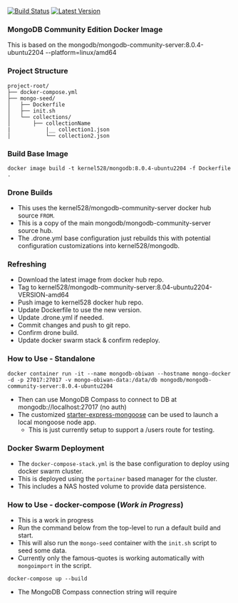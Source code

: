 [![Build Status](http://drone.kernelsanders.biz:8080/api/badges/kernel528/mongo-docker/status.svg?ref=refs/heads/main)](http://drone.kernelsanders.biz:8080/kernel528/mongo-docker)
[![Latest Version](https://img.shields.io/github/v/tag/kernel528/mongo-docker)](https://github.com/kernel528/mongo-docker/releases/latest)


### MongoDB Community Edition Docker Image
This is based on the mongodb/mongodb-community-server:8.0.4-ubuntu2204 --platform=linux/amd64

### Project Structure
```
project-root/
├── docker-compose.yml
├── mongo-seed/
│   ├── Dockerfile
│   ├── init.sh
│   └── collections/
│       ├── collectionName
|           |__ collection1.json
│           └── collection2.json
```
### Build Base Image
```aiignore
docker image build -t kernel528/mongodb:8.0.4-ubuntu2204 -f Dockerfile .
```

### Drone Builds
- This uses the kernel528/mongodb-community-server docker hub source `FROM`.
- This is a copy of the main mongodb/mongodb-community-server source hub.
- The .drone.yml base configuration just rebuilds this with potential configuration customizations into kernel528/mongodb.

### Refreshing
- Download the latest image from docker hub repo.
- Tag to kernel528/mongodb-community-server:8.04-ubuntu2204-VERSION-amd64
- Push image to kernel528 docker hub repo.
- Update Dockerfile to use the new version.
- Update .drone.yml if needed.
- Commit changes and push to git repo.
- Confirm drone build.
- Update docker swarm stack & confirm redeploy.

### How to Use - Standalone
```aiignore
docker container run -it --name mongodb-obiwan --hostname mongo-docker -d -p 27017:27017 -v mongo-obiwan-data:/data/db mongodb/mongodb-community-server:8.0.4-ubuntu2204
```
- Then can use MongoDB Compass to connect to DB at mongodb://localhost:27017 (no auth)
- The customized [starter-express-mongoose](https://github.com/kernel528/starter-express-mongoose) can be used to launch a local mongoose node app.
  - This is just currently setup to support a /users route for testing.

### Docker Swarm Deployment
- The `docker-compose-stack.yml` is the base configuration to deploy using docker swarm cluster.
- This is deployed using the `portainer` based manager for the cluster.
- This includes a NAS hosted volume to provide data persistence.

### How to Use - docker-compose (_Work in Progress_)
- This is a work in progress
- Run the command below from the top-level to run a default build and start. 
- This will also run the `mongo-seed` container with the `init.sh` script to seed some data.
- Currently only the famous-quotes is working automatically with `mongoimport` in the script.
```aiignore
docker-compose up --build
```
- The MongoDB Compass connection string will require 
